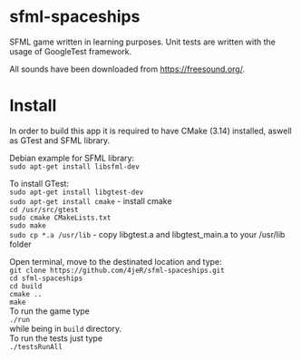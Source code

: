 # sfml-spaceships
SFML game written in learning purposes.
Unit tests are written with the usage of GoogleTest framework.

All sounds have been downloaded from https://freesound.org/.

# Install
In order to build this app it is required to have CMake (3.14) installed, aswell as GTest and SFML library.

Debian example for SFML library:  
`sudo apt-get install libsfml-dev`  

To install GTest:  
`sudo apt-get install libgtest-dev`  
`sudo apt-get install cmake` - install cmake  
`cd /usr/src/gtest`  
`sudo cmake CMakeLists.txt`  
`sudo make`  
`sudo cp *.a /usr/lib` - copy libgtest.a and libgtest_main.a to your /usr/lib folder  


Open terminal, move to the destinated location and type:  
`git clone https://github.com/4jeR/sfml-spaceships.git`  
`cd sfml-spaceships`  
`cd build`  
`cmake ..`  
`make`  
To run the game type   
`./run`  
while being in `build` directory.  
To run the tests just type  
`./testsRunAll` 

